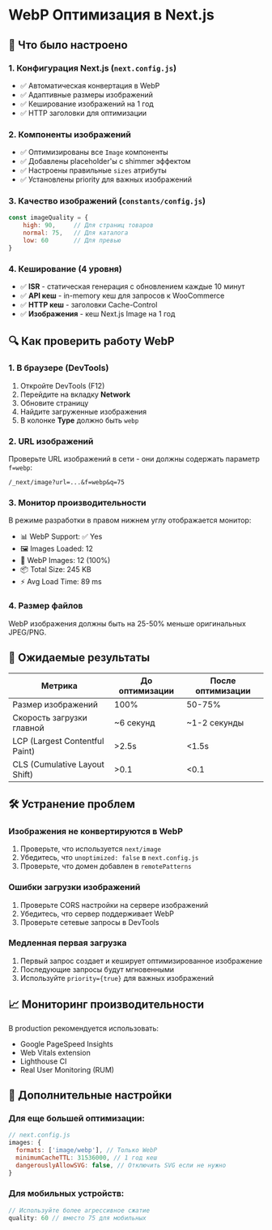 # WebP Оптимизация в Next.js

## 🚀 Что было настроено

### 1. Конфигурация Next.js (`next.config.js`)
- ✅ Автоматическая конвертация в WebP
- ✅ Адаптивные размеры изображений
- ✅ Кеширование изображений на 1 год
- ✅ HTTP заголовки для оптимизации

### 2. Компоненты изображений
- ✅ Оптимизированы все `Image` компоненты
- ✅ Добавлены placeholder'ы с shimmer эффектом
- ✅ Настроены правильные `sizes` атрибуты
- ✅ Установлены priority для важных изображений

### 3. Качество изображений (`constants/config.js`)
```javascript
const imageQuality = {
    high: 90,     // Для страниц товаров
    normal: 75,   // Для каталога
    low: 60       // Для превью
}
```

### 4. Кеширование (4 уровня)
- ✅ **ISR** - статическая генерация с обновлением каждые 10 минут
- ✅ **API кеш** - in-memory кеш для запросов к WooCommerce
- ✅ **HTTP кеш** - заголовки Cache-Control
- ✅ **Изображения** - кеш Next.js Image на 1 год

## 🔍 Как проверить работу WebP

### 1. В браузере (DevTools)
1. Откройте DevTools (F12)
2. Перейдите на вкладку **Network**
3. Обновите страницу
4. Найдите загруженные изображения
5. В колонке **Type** должно быть `webp`

### 2. URL изображений
Проверьте URL изображений в сети - они должны содержать параметр `f=webp`:
```
/_next/image?url=...&f=webp&q=75
```

### 3. Монитор производительности
В режиме разработки в правом нижнем углу отображается монитор:
- 📊 WebP Support: ✅ Yes
- 🖼️ Images Loaded: 12
- 🎯 WebP Images: 12 (100%)
- 📦 Total Size: 245 KB
- ⚡ Avg Load Time: 89 ms

### 4. Размер файлов
WebP изображения должны быть на 25-50% меньше оригинальных JPEG/PNG.

## 🎯 Ожидаемые результаты

| Метрика | До оптимизации | После оптимизации |
|---------|---------------|-------------------|
| Размер изображений | 100% | 50-75% |
| Скорость загрузки главной | ~6 секунд | ~1-2 секунды |
| LCP (Largest Contentful Paint) | >2.5s | <1.5s |
| CLS (Cumulative Layout Shift) | >0.1 | <0.1 |

## 🛠️ Устранение проблем

### Изображения не конвертируются в WebP
1. Проверьте, что используется `next/image`
2. Убедитесь, что `unoptimized: false` в `next.config.js`
3. Проверьте, что домен добавлен в `remotePatterns`

### Ошибки загрузки изображений
1. Проверьте CORS настройки на сервере изображений
2. Убедитесь, что сервер поддерживает WebP
3. Проверьте сетевые запросы в DevTools

### Медленная первая загрузка
1. Первый запрос создает и кеширует оптимизированное изображение
2. Последующие запросы будут мгновенными
3. Используйте `priority={true}` для важных изображений

## 📈 Мониторинг производительности

В production рекомендуется использовать:
- Google PageSpeed Insights
- Web Vitals extension
- Lighthouse CI
- Real User Monitoring (RUM)

## 🔧 Дополнительные настройки

### Для еще большей оптимизации:
```javascript
// next.config.js
images: {
  formats: ['image/webp'], // Только WebP
  minimumCacheTTL: 31536000, // 1 год кеш
  dangerouslyAllowSVG: false, // Отключить SVG если не нужно
}
```

### Для мобильных устройств:
```javascript
// Используйте более агрессивное сжатие
quality: 60 // вместо 75 для мобильных
``` 